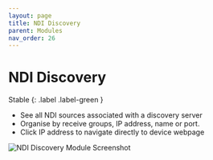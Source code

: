 ```yaml
---
layout: page
title: NDI Discovery
parent: Modules
nav_order: 26
---
```


# NDI Discovery

Stable
{: .label .label-green }

-   See all NDI sources associated with a discovery server
-   Organise by receive groups, IP address, name or port.
-   Click IP address to navigate directly to device webpage

![NDI Discovery Module Screenshot](/bug/assets/images/screenshots/module-ndi-discovery.png)
